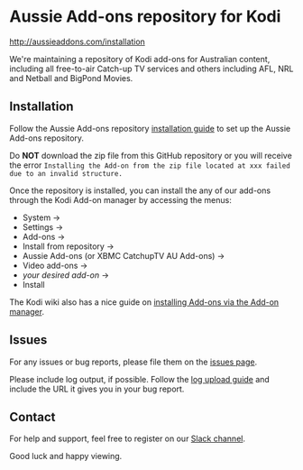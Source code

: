 # Aussie Add-ons repository for Kodi

http://aussieaddons.com/installation

We're maintaining a repository of Kodi add-ons for Australian content, including all free-to-air Catch-up TV services and others including AFL, NRL and Netball and BigPond Movies.


## Installation
Follow the Aussie Add-ons repository [installation guide](http://aussieaddons.com/installation/) to set
up the Aussie Add-ons repository.

Do **NOT** download the zip file from this GitHub repository or you will receive the error `Installing the Add-on from the zip file located at xxx failed due to an invalid structure.`

Once the repository is installed, you can install the any of our add-ons through the Kodi Add-on manager by accessing the menus:

 * System ->
 * Settings ->
 * Add-ons ->
 * Install from repository ->
 * Aussie Add-ons (or XBMC CatchupTV AU Add-ons) ->
 * Video add-ons ->
 * _your desired add-on_ ->
 * Install


The Kodi wiki also has a nice guide on [installing Add-ons via the Add-on manager](http://kodi.wiki/view/Add-on_manager).


## Issues

For any issues or bug reports, please file them on the [issues page](https://github.com/andybotting/xbmc-addon-plus7/issues).

Please include log output, if possible. Follow the [log upload guide](http://kodi.wiki/view/Log_file/Easy) and include the URL it gives you in your bug report.


## Contact

For help and support, feel free to register on our [Slack channel](http://slack-invite.aussieaddons.com/).

Good luck and happy viewing.
